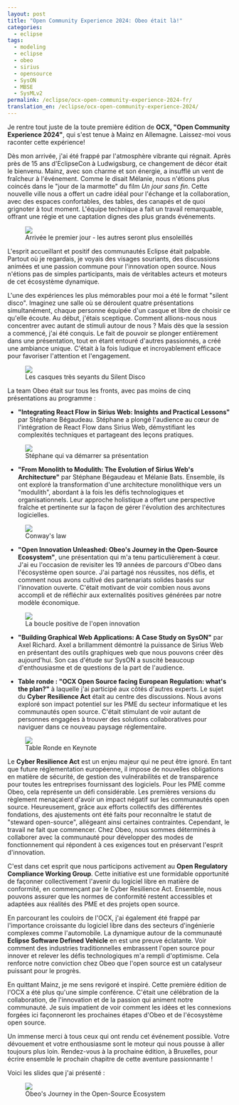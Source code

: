 ```yaml
---
layout: post
title: "Open Community Experience 2024: Obeo était là!"
categories:
  - eclipse
tags:
  - modeling
  - eclipse
  - obeo
  - sirius
  - opensource
  - SysON
  - MBSE
  - SysMLv2
permalink: /eclipse/ocx-open-community-experience-2024-fr/
translation_en: /eclipse/ocx-open-community-experience-2024/
---
```

Je rentre tout juste de la toute première édition de **OCX, "Open Community Experience 2024"**, qui s'est tenue à Mainz en Allemagne. Laissez-moi vous raconter cette expérience!

Dès mon arrivée, j'ai été frappé par l'atmosphère vibrante qui régnait. Après près de 15 ans d'EclipseCon à Ludwigsburg, ce changement de décor était le bienvenu. Mainz, avec son charme et son énergie, a insufflé un vent de fraîcheur à l'événement. Comme le disait Mélanie, nous n'étions plus coincés dans le "jour de la marmotte" du film *Un jour sans fin*. Cette nouvelle ville nous a offert un cadre idéal pour l'échange et la collaboration, avec des espaces confortables, des tables, des canapés et de quoi grignoter à tout moment. L'équipe technique a fait un travail remarquable, offrant une régie et une captation dignes des plus grands événements.

<figure>
    <a href="{{ site.url }}/talks/OCX2024/ocxarrival.jpg">
      <img src="{{ site.url }}/talks/OCX2024/ocxarrival-t.jpg">
    </a>
    <figcaption>Arrivée le premier jour - les autres seront plus ensoleillés</figcaption>
</figure>

L'esprit accueillant et positif des communautés Eclipse était palpable. Partout où je regardais, je voyais des visages souriants, des discussions animées et une passion commune pour l'innovation open source. Nous n'étions pas de simples participants, mais de véritables acteurs et moteurs de cet écosystème dynamique.

L'une des expériences les plus mémorables pour moi a été le format "silent disco". Imaginez une salle où se déroulent quatre présentations simultanément, chaque personne équipée d'un casque et libre de choisir ce qu'elle écoute. Au début, j'étais sceptique. Comment allions-nous nous concentrer avec autant de stimuli autour de nous ? Mais dès que la session a commencé, j'ai été conquis. Le fait de pouvoir se plonger entièrement dans une présentation, tout en étant entouré d'autres passionnés, a créé une ambiance unique. C'était à la fois ludique et incroyablement efficace pour favoriser l'attention et l'engagement.

<figure>
    <a href="{{ site.url }}/talks/OCX2024/ocxsilentdisco.jpg">
      <img src="{{ site.url }}/talks/OCX2024/ocxsilentdisco-t.jpg">
    </a>
    <figcaption>Les casques très seyants du Silent Disco</figcaption>
</figure>

La team Obeo était sur tous les fronts, avec pas moins de cinq présentations au programme :

- **"Integrating React Flow in Sirius Web: Insights and Practical Lessons"** par Stéphane Bégaudeau. Stéphane a plongé l'audience au cœur de l'intégration de React Flow dans Sirius Web, démystifiant les complexités techniques et partageant des leçons pratiques.

<figure>
    <a href="{{ site.url }}/talks/OCX2024/ocxsbe.jpg">
      <img src="{{ site.url }}/talks/OCX2024/ocxsbe-t.jpg">
    </a>
    <figcaption>Stéphane qui va démarrer sa présentation</figcaption>
</figure>

- **"From Monolith to Modulith: The Evolution of Sirius Web's Architecture"** par Stéphane Bégaudeau et Mélanie Bats. Ensemble, ils ont exploré la transformation d'une architecture monolithique vers un "modulith", abordant à la fois les défis technologiques et organisationnels. Leur approche holistique a offert une perspective fraîche et pertinente sur la façon de gérer l'évolution des architectures logicielles.

<figure>
    <a href="{{ site.url }}/talks/OCX2024/ocxmonolith.jpg">
      <img src="{{ site.url }}/talks/OCX2024/ocxmonolith-t.jpg">
    </a>
    <figcaption>Conway's law</figcaption>
</figure>

- **"Open Innovation Unleashed: Obeo's Journey in the Open-Source Ecosystem"**, une présentation qui m'a tenu particulièrement à cœur. J'ai eu l'occasion de revisiter les 19 années de parcours d'Obeo dans l'écosystème open source. J'ai partagé nos réussites, nos défis, et comment nous avons cultivé des partenariats solides basés sur l'innovation ouverte. C'était motivant de voir combien nous avons accompli et de réfléchir aux externalités positives générées par notre modèle économique.

<figure>
    <a href="{{ site.url }}/talks/OCX2024/ocxopeninnovation.jpg">
      <img src="{{ site.url }}/talks/OCX2024/ocxopeninnovation-t.jpg">
    </a>
    <figcaption>La boucle positive de l'open innovation</figcaption>
</figure>

- **"Building Graphical Web Applications: A Case Study on SysON"** par Axel Richard. Axel a brillamment démontré la puissance de Sirius Web en présentant des outils graphiques web que nous pouvons créer dès aujourd'hui. Son cas d'étude sur SysON a suscité beaucoup d'enthousiasme et de questions de la part de l'audience.

- **Table ronde : "OCX Open Source facing European Regulation: what's the plan?"** à laquelle j'ai participé aux côtés d'autres experts. Le sujet du **Cyber Resilience Act** était au centre des discussions. Nous avons exploré son impact potentiel sur les PME du secteur informatique et les communautés open source. C'était stimulant de voir autant de personnes engagées à trouver des solutions collaboratives pour naviguer dans ce nouveau paysage réglementaire.

<figure>
    <a href="{{ site.url }}/talks/OCX2024/ocxkeynote.jpg">
      <img src="{{ site.url }}/talks/OCX2024/ocxkeynote-t.jpg">
    </a>
    <figcaption>Table Ronde en Keynote</figcaption>
</figure>


Le **Cyber Resilience Act** est un enjeu majeur qui ne peut être ignoré. En tant que future réglementation européenne, il impose de nouvelles obligations en matière de sécurité, de gestion des vulnérabilités et de transparence pour toutes les entreprises fournissant des logiciels. Pour les PME comme Obeo, cela représente un défi considérable. Les premières versions du règlement menaçaient d'avoir un impact négatif sur les communautés open source. Heureusement, grâce aux efforts collectifs des différentes fondations, des ajustements ont été faits pour reconnaître le statut de "steward open-source", allégeant ainsi certaines contraintes. Cependant, le travail ne fait que commencer. Chez Obeo, nous sommes déterminés à collaborer avec la communauté pour développer des modes de fonctionnement qui répondent à ces exigences tout en préservant l'esprit d'innovation.

C'est dans cet esprit que nous participons activement au **Open Regulatory Compliance Working Group**. Cette initiative est une formidable opportunité de façonner collectivement l'avenir du logiciel libre en matière de conformité, en commençant par le Cyber Resilience Act. Ensemble, nous pouvons assurer que les normes de conformité restent accessibles et adaptées aux réalités des PME et des projets open source.

En parcourant les couloirs de l'OCX, j'ai également été frappé par l'importance croissante du logiciel libre dans des secteurs d'ingénierie complexes comme l'automobile. La dynamique autour de la communauté **Eclipse Software Defined Vehicle** en est une preuve éclatante. Voir comment des industries traditionnelles embrassent l'open source pour innover et relever les défis technologiques m'a rempli d'optimisme. Cela renforce notre conviction chez Obeo que l'open source est un catalyseur puissant pour le progrès.

En quittant Mainz, je me sens revigoré et inspiré. Cette première édition de l'OCX a été plus qu'une simple conférence. C'était une célébration de la collaboration, de l'innovation et de la passion qui animent notre communauté. Je suis impatient de voir comment les idées et les connexions forgées ici façonneront les prochaines étapes d'Obeo et de l'écosystème open source.

Un immense merci à tous ceux qui ont rendu cet événement possible. Votre dévouement et votre enthousiasme sont le moteur qui nous pousse à aller toujours plus loin. Rendez-vous à la prochaine édition, à Bruxelles, pour écrire ensemble le prochain chapitre de cette aventure passionnante !

Voici les slides que j'ai présenté :

<figure>
    <a href="https://cedric.brun.io/talks/OCX2024/OCX_Open_Innovation_unleashed.pdf"><img src="{{ site.url }}/talks/OCX2024/thumbnail.png"></a>
    <figcaption>Obeo's Journey in the Open-Source Ecosystem</figcaption>
</figure>

